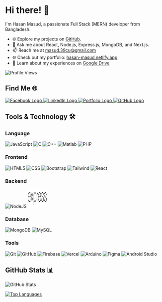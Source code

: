 # Hi there! 👋

I'm Hasan Masud, a passionate Full Stack (MERN) developer from Bangladesh.

- 🌐 Explore my projects on [GitHub](https://github.com/HasanMasud1039).
- 💬 Ask me about React, Node.js, Express.js, MongoDB, and Next.js.
- 📫 Reach me at [masud.39cu@gmail.com](mailto:masud.39cu@gmail.com)
- 🌐 Check out my portfolio: [hasan-masud.netlify.app](https://hasan-masud.netlify.app/)
- 📄 Learn about my experiences on [Google Drive](https://drive.google.com/file/d/1iG3f0fVt1ohlnSz69NNa9iOENJy8qSSS/view?usp=sharing)

![Profile Views](https://komarev.com/ghpvc/?username=HasanMasud1039&label=Profile%20views&color=0e75b6&style=flat)

## Find Me 🌐
<div class="gap-8 space-x-4">
  <a href="https://www.facebook.com/hasan.masud.1234" class="rounded-full">
    <img src="https://github.com/rahuldkjain/github-profile-readme-generator/blob/master/src/images/icons/Social/facebook.svg" alt="Facebook Logo" width="46" height="46">
  </a>

  <a href="https://www.linkedin.com/in/hasan-masud-110203/">
    <img src="https://github.com/rahuldkjain/github-profile-readme-generator/blob/master/src/images/icons/Social/linked-in-alt.svg" class="rounded-full" alt="LinkedIn Logo" width="50" height="50">
  </a>

  <a href="https://hasan-masud.netlify.app/">
    <img src="https://cdn-icons-png.flaticon.com/512/726/726005.png" alt="Portfolio Logo" class="rounded-xl" width="50" height="50">
  </a>

  <a href="https://github.com/HasanMasud1039">
    <img src="https://github.com/rahuldkjain/github-profile-readme-generator/blob/master/src/images/icons/Social/github.svg" alt="GitHub Logo" class="rounded-xl text-black" width="50" height="50">
  </a>
</div>

## Tools & Technology 🛠️
### Language
<div>
  <img src="https://github.com/rahuldkjain/github-profile-readme-generator/blob/master/src/images/icons/ProgrammingLanguages/javascript.svg" alt="JavaScript" class="rounded-xl" width="60" height="60">
  <img src="https://github.com/rahuldkjain/github-profile-readme-generator/blob/master/src/images/icons/ProgrammingLanguages/c.svg" alt="C" class="rounded-xl" width="60" height="60">
  <img src="https://github.com/rahuldkjain/github-profile-readme-generator/blob/master/src/images/icons/ProgrammingLanguages/cpp.svg" alt="C++" class="rounded-xl" width="60" height="60">
  <img src="https://upload.wikimedia.org/wikipedia/commons/thumb/2/21/Matlab_Logo.png/667px-Matlab_Logo.png" alt="Matlab" class="rounded-xl" width="60" height="60">
  <img src="https://github.com/rahuldkjain/github-profile-readme-generator/blob/master/src/images/icons/ProgrammingLanguages/php.svg" alt="PHP" class="rounded-xl" width="60" height="60">
</div>

### Frontend
<div>
  <img src="https://github.com/rahuldkjain/github-profile-readme-generator/blob/master/src/images/icons/FrontendDevelopment/html.svg" alt="HTML5" class="rounded-xl" width="60" height="60">
  <img src="https://github.com/rahuldkjain/github-profile-readme-generator/blob/master/src/images/icons/FrontendDevelopment/css.svg" alt="CSS" class="rounded-xl" width="60" height="60">
  <img src="https://github.com/rahuldkjain/github-profile-readme-generator/blob/master/src/images/icons/FrontendDevelopment/bootstrap.svg" alt="Bootstrap" class="rounded-xl" width="60" height="60">
  <img src="https://github.com/rahuldkjain/github-profile-readme-generator/blob/master/src/images/icons/FrontendDevelopment/tailwind.svg" alt="Tailwind" class="rounded-xl" width="60" height="60">
  <img src="https://github.com/rahuldkjain/github-profile-readme-generator/blob/master/src/images/icons/FrontendDevelopment/reactjs.svg" alt="React" class="rounded-xl" width="60" height="60">
</div>

### Backend
<div>
  <img src="https://github.com/rahuldkjain/github-profile-readme-generator/blob/master/src/images/icons/BackendDevelopment/nodejs.svg" alt="NodeJS" class="rounded-xl" width="60" height="60">
  <img src="https://github.com/rahuldkjain/github-profile-readme-generator/blob/master/src/images/icons/BackendDevelopment/express.svg" alt="ExpressJS" class="rounded-xl" width="60" height="60">
</div>

### Database
<div>
  <img src="https://github.com/rahuldkjain/github-profile-readme-generator/blob/master/src/images/icons/Database/mongodb.svg" alt="MongoDB" class="rounded-xl" width="60" height="60">
  <img src="https://github.com/rahuldkjain/github-profile-readme-generator/blob/master/src/images/icons/Database/mysql.svg" alt="MySQL" class="rounded-xl" width="60" height="60">
</div>

### Tools
<div>
  <img src="https://git-scm.com/images/logos/downloads/Git-Icon-Black.png" alt="Git" class="rounded-xl" width="60" height="60">
  <img src="https://github.githubassets.com/images/modules/logos_page/GitHub-Mark.png" alt="GitHub" class="rounded-xl" width="60" height="60">
  <img src="https://w7.pngwing.com/pngs/246/288/png-transparent-firebase-hd-logo-thumbnail.png" alt="Firebase" class="rounded-xl" width="60" height="60">
  <img src="https://seeklogo.com/images/V/vercel-logo-F748E39008-seeklogo.com.png" alt="Vercel" class="rounded-xl" width="60" height="60">
  <img src="https://github.com/rahuldkjain/github-profile-readme-generator/blob/master/src/images/icons/Other/arduino.svgg" alt="Arduino" class="rounded-xl" width="60" height="60">
  <img src="https://logowik.com/content/uploads/images/figma.jpg" alt="Figma" class="rounded-xl" width="60" height="60">
  <img src="https://upload.wikimedia.org/wikipedia/commons/thumb/e/e3/Android_Studio_Icon_%282014-2019%29.svg/1200px-Android_Studio_Icon_%282014-2019%29.svg.png" alt="Android Studio" class="rounded-xl" width="60" height="60">
</div>

## GitHub Stats 📊
![GitHub Stats](https://github-readme-stats.vercel.app/api?username=HasanMasud1039&theme=react&show_icons=true)

[![Top Languages](https://github-readme-stats.vercel.app/api/top-langs/?username=HasanMasud1039&theme=react&show_icons=true&theme=cobalt)](https://github.com/HasanMasud1039/github-readme-stats)
